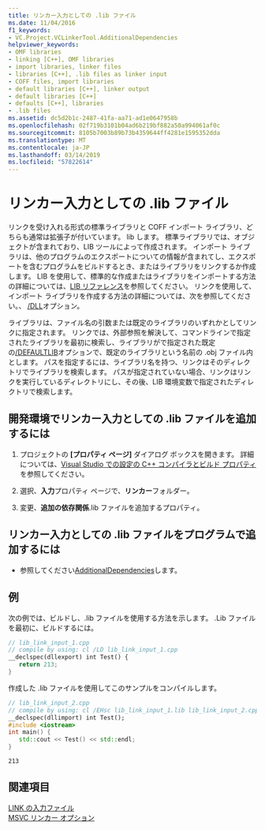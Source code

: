```yaml
---
title: リンカー入力としての .lib ファイル
ms.date: 11/04/2016
f1_keywords:
- VC.Project.VCLinkerTool.AdditionalDependencies
helpviewer_keywords:
- OMF libraries
- linking [C++], OMF libraries
- import libraries, linker files
- libraries [C++], .lib files as linker input
- COFF files, import libraries
- default libraries [C++], linker output
- default libraries [C++]
- defaults [C++], libraries
- .lib files
ms.assetid: dc5d2b1c-2487-41fa-aa71-ad1e0647958b
ms.openlocfilehash: 02f719b3101b04ad6b219bf882a50a994061af0c
ms.sourcegitcommit: 8105b7003b89b73b4359644ff4281e1595352dda
ms.translationtype: MT
ms.contentlocale: ja-JP
ms.lasthandoff: 03/14/2019
ms.locfileid: "57822614"
---
```

# <a name="lib-files-as-linker-input"></a>リンカー入力としての .lib ファイル

リンクを受け入れる形式の標準ライブラリと COFF インポート ライブラリ、どちらも通常は拡張子が付いています。 lib します。 標準ライブラリでは、オブジェクトが含まれており、LIB ツールによって作成されます。 インポート ライブラリは、他のプログラムのエクスポートについての情報が含まれてし、エクスポートを含むプログラムをビルドするとき、またはライブラリをリンクするか作成します。 LIB を使用して、標準的な作成またはライブラリをインポートする方法の詳細については、[LIB リファレンス](lib-reference.md)を参照してください。 リンクを使用して、インポート ライブラリを作成する方法の詳細については、次を参照してください。、 [/DLL](dll-build-a-dll.md)オプション。

ライブラリは、ファイル名の引数または既定のライブラリのいずれかとしてリンクに指定されます。 リンクでは、外部参照を解決して、コマンドラインで指定されたライブラリを最初に検索し、ライブラリがで指定された既定の[/DEFAULTLIB](defaultlib-specify-default-library.md)オプションで、既定のライブラリという名前の .obj ファイル内とします。 パスを指定するには、ライブラリ名を持つ、リンクはそのディレクトリでライブラリを検索します。 パスが指定されていない場合、リンクはリンクを実行しているディレクトリにし、その後、LIB 環境変数で指定されたディレクトリで検索します。

## <a name="to-add-lib-files-as-linker-input-in-the-development-environment"></a>開発環境でリンカー入力としての .lib ファイルを追加するには

1. プロジェクトの **[プロパティ ページ]** ダイアログ ボックスを開きます。 詳細については、[Visual Studio での設定の C++ コンパイラとビルド プロパティ](../working-with-project-properties.md)を参照してください。

1. 選択、**入力**プロパティ ページで、**リンカー**フォルダー。

1. 変更、**追加の依存関係**.lib ファイルを追加するプロパティ。

## <a name="to-programmatically-add-lib-files-as-linker-input"></a>リンカー入力としての .lib ファイルをプログラムで追加するには

- 参照してください[AdditionalDependencies](/dotnet/api/microsoft.visualstudio.vcprojectengine.vclinkertool.additionaldependencies)します。

## <a name="example"></a>例

次の例では、ビルドし、.lib ファイルを使用する方法を示します。 .Lib ファイルを最初に、ビルドするには。

```cpp
// lib_link_input_1.cpp
// compile by using: cl /LD lib_link_input_1.cpp
__declspec(dllexport) int Test() {
   return 213;
}
```

作成した .lib ファイルを使用してこのサンプルをコンパイルします。

```cpp
// lib_link_input_2.cpp
// compile by using: cl /EHsc lib_link_input_1.lib lib_link_input_2.cpp
__declspec(dllimport) int Test();
#include <iostream>
int main() {
   std::cout << Test() << std::endl;
}
```

```Output
213
```

## <a name="see-also"></a>関連項目

[LINK の入力ファイル](link-input-files.md)<br/>
[MSVC リンカー オプション](linker-options.md)
